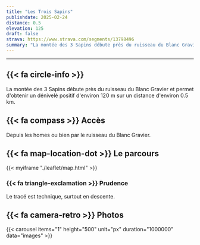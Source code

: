 ```yaml
---
title: "Les Trois Sapins"
publishdate: 2025-02-24
distance: 0.5
elevation: 125
draft: false
strava: https://www.strava.com/segments/13798496
summary: "La montée des 3 Sapins débute près du ruisseau du Blanc Gravier et permet d'obtenir un dénivelé positif d'environ 120 m."
---
```


----------------------

## {{< fa circle-info >}}   

La montée des 3 Sapins débute près du ruisseau du Blanc Gravier et permet d'obtenir un dénivelé positif d'environ 120 m sur un distance d'environ 0.5 km.

## {{< fa compass >}} Accès

Depuis les homes ou bien par le ruisseau du Blanc Gravier.

## {{< fa map-location-dot >}} Le parcours

{{< myiframe "./leaflet/map.html" >}}

### {{< fa triangle-exclamation >}} Prudence

Le tracé est technique, surtout en descente.

## {{< fa camera-retro >}} Photos

{{< carousel items="1" height="500" unit="px" duration="1000000" data="images" >}}

